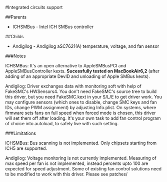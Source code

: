 #Integrated circuits support

##Parents
- ICHSMBus - Intel ICH SMBus controller

##Childs
- Andigilog - Andigilog aSC7621(A) temperature, voltage, and fan sensor

###Notes

ICHSMBus: It's an open alternative to AppleSMBusPCI and AppleSMBusController kexts. **Sucessfully tested on MacBookAir6,2** (after adding of an appropriate DevID and unloading of Apple SMBus kexts).

Andigilog: Driver exchanges data with monitoring soft with help of FakeSMC's HWSensors4. You don't need FakeSMC's source tree to build this driver, but you need FakeSMC.kext in your S/L/E to get driver work.
You may configure sensors (which ones to disable, change SMC keys and fan IDs, change PWM assignment) by adjusting Info.plist.
On systems, where firmware sets fans on full speed when forced mode is chosen, this driver will set them off after loading. It's your own task to add fan control program of choice into autoload, to safely live with such setting.

###Limitations

ICHSMBus: Bus scanning is not implemented. Only chipsets starting from ICH5 are supported.

Andigilog: Voltage monitoring is not currently implemented. 
Measuring of max speed per fan is not implemented, instead percents upto 100 are expected for speed adjustment.
Some of existing fan control solutions need to be modified to work with this driver. Please see patches/
